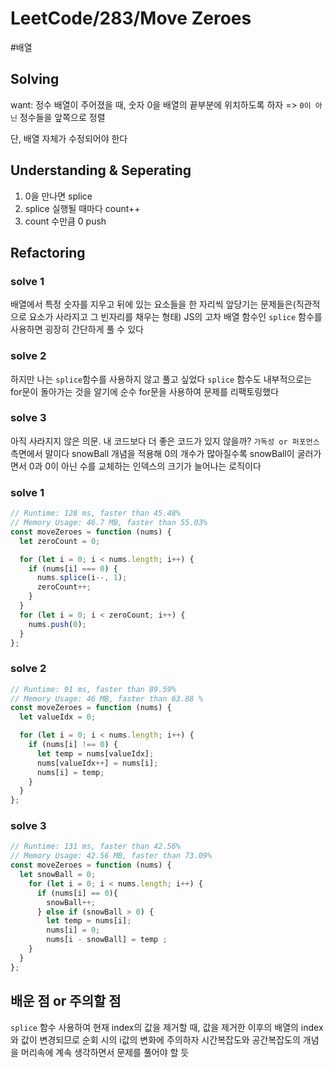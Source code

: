 # LeetCode/283/Move Zeroes

#배열

## Solving

want: 정수 배열이 주어졌을 때, 숫자 0을 배열의 끝부분에 위치하도록 하자 => `0이 아닌` 정수들을 앞쪽으로 정렬

단, 배열 자체가 수정되어야 한다


## Understanding & Seperating
1. 0을 만나면 splice
2. splice 실행될 때마다 count++
3. count 수만큼 0 push



## Refactoring

### solve 1
배열에서 특정 숫자를 지우고 뒤에 있는 요소들을 한 자리씩 앞당기는 문제들은(직관적으로 요소가 사라지고 그 빈자리를 채우는 형태)
JS의 고차 배열 함수인 `splice` 함수를 사용하면 굉장히 간단하게 풀 수 있다

### solve 2
하지만 나는 `splice`함수를 사용하지 않고 풀고 싶었다
`splice` 함수도 내부적으로는 for문이 돌아가는 것을 알기에 순수 for문을 사용하여 문제를 리팩토링했다

### solve 3
아직 사라지지 않은 의문.
내 코드보다 더 좋은 코드가 있지 않을까?
`가독성 or 퍼포먼스` 측면에서 말이다
snowBall 개념을 적용해 0의 개수가 많아질수록 snowBall이 굴러가면서
0과 0이 아닌 수를 교체하는 인덱스의 크기가 늘어나는 로직이다


### solve 1

```js
// Runtime: 128 ms, faster than 45.48%
// Memory Usage: 46.7 MB, faster than 55.03%
const moveZeroes = function (nums) {
  let zeroCount = 0;

  for (let i = 0; i < nums.length; i++) {
    if (nums[i] === 0) {
      nums.splice(i--, 1);
      zeroCount++;
    }
  }
  for (let i = 0; i < zeroCount; i++) {
    nums.push(0);
  }
};
```

### solve 2

```js
// Runtime: 91 ms, faster than 89.59%
// Memory Usage: 46 MB, faster than 63.88 %
const moveZeroes = function (nums) {
  let valueIdx = 0;

  for (let i = 0; i < nums.length; i++) {
    if (nums[i] !== 0) {
      let temp = nums[valueIdx];
      nums[valueIdx++] = nums[i];
      nums[i] = temp;
    }
  }
};
```

### solve 3

```js
// Runtime: 131 ms, faster than 42.56%
// Memory Usage: 42.56 MB, faster than 73.09%
const moveZeroes = function (nums) {
  let snowBall = 0; 
    for (let i = 0; i < nums.length; i++) {
      if (nums[i] == 0){
        snowBall++;
      } else if (snowBall > 0) {
        let temp = nums[i];
        nums[i] = 0;
        nums[i - snowBall] = temp ;
    }
  }
};
```


## 배운 점 or 주의할 점
`splice` 함수 사용하여 현재 index의 값을 제거할 때,
값을 제거한 이후의 배열의 index와 값이 변경되므로 순회 시의 i값의 변화에 주의하자
시간복잡도와 공간복잡도의 개념을 머리속에 계속 생각하면서 문제를 풀어야 할 듯
